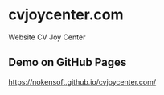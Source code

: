 # cvjoycenter.com
Website CV Joy Center

## Demo on GitHub Pages

https://nokensoft.github.io/cvjoycenter.com/